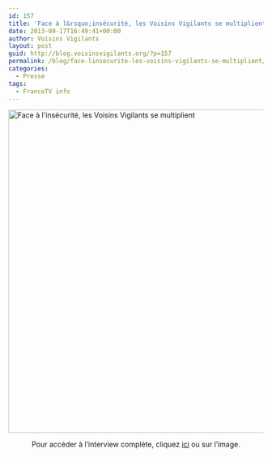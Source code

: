 ```yaml
---
id: 157
title: 'Face à l&rsquo;insécurité, les Voisins Vigilants se multiplient'
date: 2013-09-17T16:49:41+00:00
author: Voisins Vigilants
layout: post
guid: http://blog.voisinsvigilants.org/?p=157
permalink: /blog/face-linsecurite-les-voisins-vigilants-se-multiplient/
categories:
  - Presse
tags:
  - FranceTV info
---
```

<a title="Interview complète" href="http://blog.voisinsvigilants.org/presse/wp-content/uploads/sites/5/2014/09/Article-Web-Francetv-info.jpg" target="_blank"><img class="size-full wp-image-158 aligncenter" src="http://blog.voisinsvigilants.org/wp-content/uploads/2014/09/Short-Article-Web-Francetv-info.jpg" alt="Face à l'insécurité, les Voisins Vigilants se multiplient" width="662" height="638" /></a>

<p style="text-align: center">
  Pour accéder à l&rsquo;interview complète, cliquez <a href="http://blog.voisinsvigilants.org/presse/wp-content/uploads/sites/5/2014/09/Article-Web-Francetv-info.jpg" target="_blank">ici</a> ou sur l&rsquo;image.
</p>
